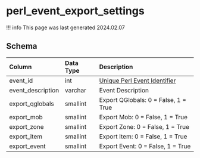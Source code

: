 # perl_event_export_settings

!!! info
	This page was last generated 2024.02.07

## Schema

| Column | Data Type | Description |
| :--- | :--- | :--- |
| event_id | int | [Unique Perl Event Identifier](https://docs.eqemu.io/quest-api/events/) |
| event_description | varchar | Event Description |
| export_qglobals | smallint | Export QGlobals: 0 = False, 1 = True |
| export_mob | smallint | Export Mob: 0 = False, 1 = True |
| export_zone | smallint | Export Zone: 0 = False, 1 = True |
| export_item | smallint | Export Item: 0 = False, 1 = True |
| export_event | smallint | Export Event: 0 = False, 1 = True |

